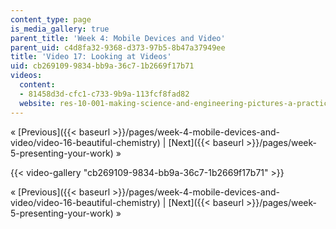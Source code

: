 ```yaml
---
content_type: page
is_media_gallery: true
parent_title: 'Week 4: Mobile Devices and Video'
parent_uid: c4d8fa32-9368-d373-97b5-8b47a37949ee
title: 'Video 17: Looking at Videos'
uid: cb269109-9834-bb9a-36c7-1b2669f17b71
videos:
  content:
  - 81458d3d-cfc1-c733-9b9a-113fcf8fad82
  website: res-10-001-making-science-and-engineering-pictures-a-practical-guide-to-presenting-your-work-spring-2016
---
```


« [Previous]({{< baseurl >}}/pages/week-4-mobile-devices-and-video/video-16-beautiful-chemistry) | [Next]({{< baseurl >}}/pages/week-5-presenting-your-work) »

{{< video-gallery "cb269109-9834-bb9a-36c7-1b2669f17b71" >}}


« [Previous]({{< baseurl >}}/pages/week-4-mobile-devices-and-video/video-16-beautiful-chemistry) | [Next]({{< baseurl >}}/pages/week-5-presenting-your-work) »